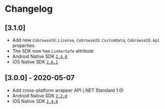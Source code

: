 # Changelog

## [3.1.0]
- Add new `CobrowseIO.License`, `CobrowseIO.CustomData`, `CobrowseIO.Api` properties
- The SDK now has `LinkerSafe` attribute
- Android Native SDK [`2.4.0`](https://github.com/cobrowseio/cobrowse-sdk-android-binary/blob/master/CHANGELOG.mdhttps://github.com/cobrowseio/cobrowse-sdk-android-binary/blob/master/CHANGELOG.md#230---2020-06-23)
- iOS Native SDK [`2.6.1`](https://github.com/cobrowseio/cobrowse-sdk-ios-binary/blob/master/CHANGELOG.md#261---2020-06-25)

## [3.0.0] - 2020-05-07
- Add cross-platform wrapper API (.NET Standard 1.0)
- Android Native SDK [`2.2.0`](https://github.com/cobrowseio/cobrowse-sdk-android-binary/blob/master/CHANGELOG.md#200---2019-11-04)
- iOS Native SDK [`2.4.0`](https://github.com/cobrowseio/cobrowse-sdk-ios-binary/blob/master/CHANGELOG.md#240---2020-02-19)
